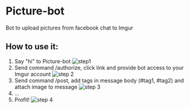 # Picture-bot
Bot to upload pictures from facebook chat to Imgur

## How to use it:
1. Say "hi" to Picture-bot ![step1](http://i.imgur.com/k5dJPS7.png)
2. Send command /authorize, click link and provide bot access to your Imgur account ![step 2](http://i.imgur.com/4F4uQdF.png)
3. Send command /post, add tags in message body (#tag1, #tag2) and attach image to message ![step 3](http://i.imgur.com/H2ELdQQ.png)
4. ...
5. Profit! ![step 4](http://i.imgur.com/ahJWqOz.png)

